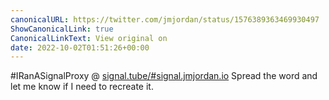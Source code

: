 ```yaml
---
canonicalURL: https://twitter.com/jmjordan/status/1576389363469930497
ShowCanonicalLink: true
CanonicalLinkText: View original on
date: 2022-10-02T01:51:26+00:00
---
```

#IRanASignalProxy @ [signal.tube/#signal.jmjordan.io](https://signal.tube/#signal.jmjordan.io) Spread the word and let me know if I need to recreate it.